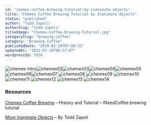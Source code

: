 ```yaml
---
id: "chemex-coffee-brewing-tutorial-by-inanimate-objects"
title: "Chemex Coffee Brewing Tutorial by Inanimate Objects"
status: "published"
author: "Todd Zapoli"
authorSlug: "todd-zapoli"
titleImage: "Chemex-Coffee-Brewing-Tutorial.jpg"
categorySlug: "brewing-coffee"
category: "Brewing Coffee"
publishedDate: "2019-02-10T07:00:31"
updatedAt: "2022-07-10T08:57:07"
wordpressId: 5958
---
```


![chemex intro](chemex011.jpg)![chemex02](chemex021.jpg)![chemex03](chemex031.jpg)![chemex04](chemex041.jpg)![chemex05](chemex051.jpg)![chemex06](chemex061.jpg)![chemex07](chemex071.jpg) ![chemex08](chemex081.jpg) ![chemex09](chemex091.jpg) ![chemex10](chemex101.jpg) ![chemex11](chemex111.jpg) ![chemex12](chemex121.jpg) ![chemex13](chemex131.jpg) ![chemex14](chemex141.jpg)

### Resources

[Chemex Coffee Brewing](http://ineedcoffee.com/chemex-coffee-brewing-history-and-tutorial/) – History and Tutorial – INeedCoffee brewing tutorial

[More Inanimate Objects](http://ineedcoffee.com/by/todd-zapoli/) – By Todd Zapoli